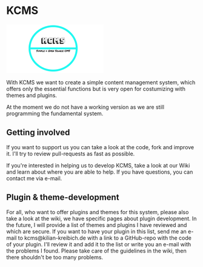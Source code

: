 <h1>KCMS</h1>
<img src="https://raw.githubusercontent.com/KKreibich/kcms/logo-rebrand/kcms-logo.png" width=256px>
<p>With KCMS we want to create a simple content management system, which offers only the essential functions but is very open for costumizing with themes and plugins.</p><p>
At the moment we do not have a working version as we are still programming the fundamental system.</p>

<h2>Getting involved</h2>
<p>If you want to support us you can take a look at the code, fork and improve it. I'll try to review pull-requests as fast as possible.</p><p>
If you're interested in helping us to develop KCMS, take a look at our Wiki and learn about where you are able to help. If you have questions, you can contact me via e-mail.</p>

<h2>Plugin & theme-development</h2>
<p>For all, who want to offer plugins and themes for this system, please also take a look at the wiki, we have specific pages about plugin development. In the future, I will provide a list of themes and plugins I have reviewed and which are secure.
If you want to have your plugin in this list, send me an e-mail to kcms@kilian-kreibich.de with a link to a GitHub-repo with the code of your plugin. I'll review it and add it to the list or write you an e-mail with the problems I found. Please 
take care of the guidelines in the wiki, then there shouldn't be too many problems.</h2>
